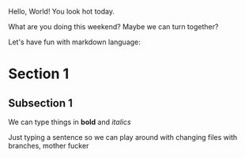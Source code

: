 Hello, World!  You look hot today.

What are you doing this weekend?  Maybe we can turn together?

Let's have fun with markdown language:
# Section 1

## Subsection 1

We can type things in **bold** and *italics*

Just typing a sentence so we can play around with changing files with branches, mother fucker
